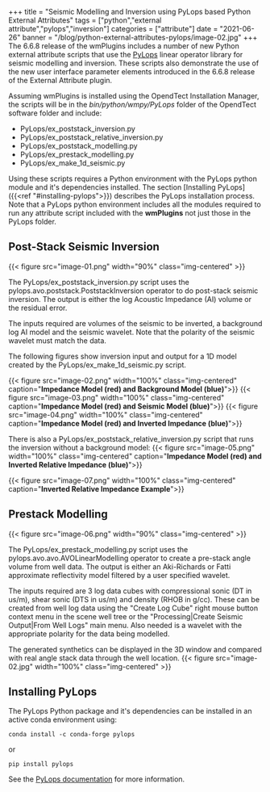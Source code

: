 +++
title = "Seismic Modelling and Inversion using PyLops based Python External Attributes"
tags = ["python","external attribute","pylops","inversion"]
categories = ["attribute"]
date = "2021-06-26"
banner = "/blog/python-external-attributes-pylops/image-02.jpg"
+++
The 6.6.8 release of the wmPlugins includes a number of new Python external attribute scripts that use the
[PyLops](https://pylops.readthedocs.io/en/latest/) linear operator library for seismic modelling and inversion.
These scripts also demonstrate the use of the new user interface parameter elements introduced in the 6.6.8 release
of the External Attribute plugin.
<!--more-->
Assuming wmPlugins is installed using the OpendTect Installation Manager, the scripts will be in the
*bin/python/wmpy/PyLops* folder of the OpendTect software folder and include:
-  PyLops/ex_poststack_inversion.py
-  PyLops/ex_poststack_relative_inversion.py
-  PyLops/ex_poststack_modelling.py
-  PyLops/ex_prestack_modelling.py
-  PyLops/ex_make_1d_seismic.py

Using these scripts requires a Python environment with the PyLops python module and it's dependencies installed.
The section [Installing PyLops]({{<ref "#installing-pylops">}}) describes the PyLops installation process. Note
that a PyLops python environment includes all the modules required to run any attribute script included with the
**wmPlugins** not just those in the PyLops folder.

## Post-Stack  Seismic Inversion
{{< figure src="image-01.png"  width="90%" class="img-centered" >}}

The PyLops/ex_poststack_inversion.py script uses the pylops.avo.poststack.PoststackInversion operator to do
post-stack seismic inversion. The output is either the log Acoustic Impedance (AI) volume or the residual error.

The inputs required are volumes of the seismic to be inverted, a background log AI model and the seismic wavelet.
Note that the polarity of the seismic wavelet must match the data.

The following figures show inversion input and output for a 1D model created by the PyLops/ex_make_1d_seismic.py script.

{{< figure src="image-02.png"  width="100%" class="img-centered" caption="**Impedance Model (red) and Background Model (blue)**">}}
{{< figure src="image-03.png"  width="100%" class="img-centered" caption="**Impedance Model (red) and Seismic Model (blue)**">}}
{{< figure src="image-04.png"  width="100%" class="img-centered" caption="**Impedance Model (red) and Inverted Impedance (blue)**">}}

There is also a PyLops/ex_poststack_relative_inversion.py script that runs the inversion without a background model:
{{< figure src="image-05.png"  width="100%" class="img-centered" caption="**Impedance Model (red) and Inverted Relative Impedance (blue)**">}}

{{< figure src="image-07.png"  width="100%" class="img-centered" caption="**Inverted Relative Impedance Example**">}}

## Prestack Modelling
{{< figure src="image-06.png" width="90%" class="img-centered" >}}

The PyLops/ex_prestack_modelling.py script uses the pylops.avo.avo.AVOLinearModelling operator to create a
pre-stack angle volume from well data. The output is either an Aki-Richards or Fatti approximate reflectivity
model filtered by a user specified wavelet.

The inputs required are 3 log data cubes with compressional sonic (DT in us/m), shear sonic (DTS in us/m) and
density (RHOB in g/cc). These can be created from well log data using the "Create Log Cube" right mouse button
context menu in the scene well tree or the "Processing|Create Seismic Output|From Well Logs" main menu. Also
needed is a wavelet with the appropriate polarity for the data being modelled.

The generated synthetics can be displayed in the 3D window and compared with real angle stack data through the
well location.
{{< figure src="image-02.jpg"  width="100%" class="img-centered" >}}


## Installing PyLops
The PyLops Python package and it's dependencies can be installed in an active conda environment using:

```
conda install -c conda-forge pylops
```
or

```
pip install pylops
```
See the [PyLops documentation](https://pylops.readthedocs.io/en/latest/installation.html) for more information.


